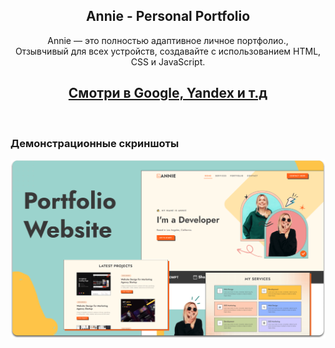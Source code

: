 <div align="center">

  <h2 align="center">Annie - Personal Portfolio</h2>

  Annie — это полностью адаптивное личное портфолио., <br />Отзывчивый для всех устройств, создавайте с использованием HTML, CSS и JavaScript.
  ## [Смотри в Google, Yandex и т.д](https://ann1a.netlify.app/)

</div>

<br />

### Демонстрационные скриншоты

![Annie Desktop Demo](./readme-images/desktop.png "Desktop Demo")

